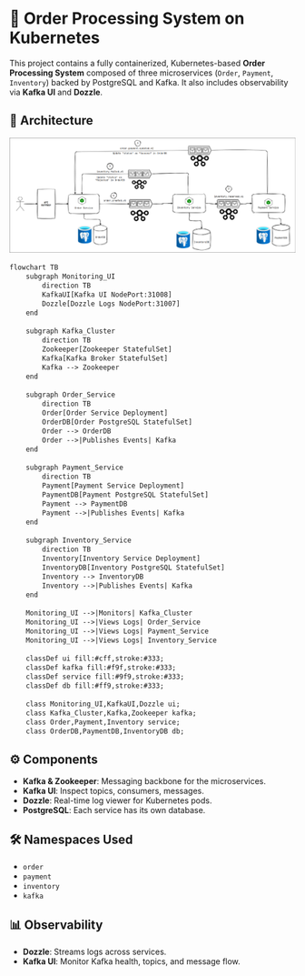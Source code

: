 # 🐘 Order Processing System on Kubernetes

This project contains a fully containerized, Kubernetes-based **Order Processing System** composed of three microservices (`Order`, `Payment`, `Inventory`) backed by PostgreSQL and Kafka. It also includes observability via **Kafka UI** and **Dozzle**.

## 🧱 Architecture

![Diagram](image.png)

```mermaid
flowchart TB
    subgraph Monitoring_UI
        direction TB
        KafkaUI[Kafka UI NodePort:31008]
        Dozzle[Dozzle Logs NodePort:31007]
    end

    subgraph Kafka_Cluster
        direction TB
        Zookeeper[Zookeeper StatefulSet]
        Kafka[Kafka Broker StatefulSet]
        Kafka --> Zookeeper
    end

    subgraph Order_Service
        direction TB
        Order[Order Service Deployment]
        OrderDB[Order PostgreSQL StatefulSet]
        Order --> OrderDB
        Order -->|Publishes Events| Kafka
    end

    subgraph Payment_Service
        direction TB
        Payment[Payment Service Deployment]
        PaymentDB[Payment PostgreSQL StatefulSet]
        Payment --> PaymentDB
        Payment -->|Publishes Events| Kafka
    end

    subgraph Inventory_Service
        direction TB
        Inventory[Inventory Service Deployment]
        InventoryDB[Inventory PostgreSQL StatefulSet]
        Inventory --> InventoryDB
        Inventory -->|Publishes Events| Kafka
    end

    Monitoring_UI -->|Monitors| Kafka_Cluster
    Monitoring_UI -->|Views Logs| Order_Service
    Monitoring_UI -->|Views Logs| Payment_Service
    Monitoring_UI -->|Views Logs| Inventory_Service

    classDef ui fill:#cff,stroke:#333;
    classDef kafka fill:#f9f,stroke:#333;
    classDef service fill:#9f9,stroke:#333;
    classDef db fill:#ff9,stroke:#333;

    class Monitoring_UI,KafkaUI,Dozzle ui;
    class Kafka_Cluster,Kafka,Zookeeper kafka;
    class Order,Payment,Inventory service;
    class OrderDB,PaymentDB,InventoryDB db;

```

## ⚙️ Components

- **Kafka & Zookeeper**: Messaging backbone for the microservices.
- **Kafka UI**: Inspect topics, consumers, messages.
- **Dozzle**: Real-time log viewer for Kubernetes pods.
- **PostgreSQL**: Each service has its own database.

## 🛠️ Namespaces Used

- `order`
- `payment`
- `inventory`
- `kafka`

## 📊 Observability

- **Dozzle**: Streams logs across services.
- **Kafka UI**: Monitor Kafka health, topics, and message flow.
